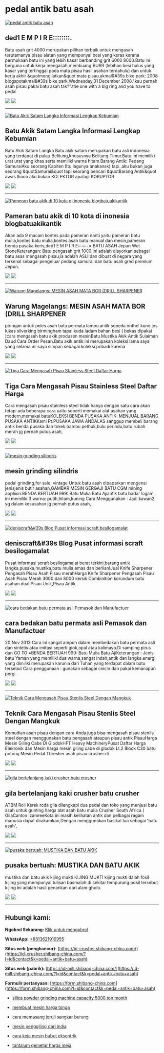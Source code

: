 # pedal antik batu asah

<a href="https://swt.shibang-china.com/?l=id&img&k=pedal+antik+batu+asah" target="_blank">![pedal antik batu asah](http://static.shibang-china.com/all-800x300/25.jpg)</a>

## ded1 E M P I R E::::::::.
Batu asah grit 4000 merupakan pilihan terbaik untuk mengasah terutamanya pisau alatan yang mempunyai besi yang keras kerana permukaan batu ini yang lebih kasar berbanding grit 6000 8000.Batu ini berguna untuk kerja mengasah,membuang BURR (lebihan besi halus yang kasar yang tertinggal pada mata pisau hasil asahan terdahulu) dan untuk kerja akhir &quotmengilatkan&quot mata pisau.akmal&#39s bike park: 2008 blogspotakmal&#39s bike park.Wednesday,31 December 2008."kau pernah asah pisau pakai batu asah tak?".the one with a big ring and you have to pedal


<a href="https://whatsapp.shibangsoft.com/WhatsApp.php" target="_blank" title="WhatsApp">![](http://static.shibang-china.com/icon/whatsapp.png)</a> <a href="https://swt.shibang-china.com/?l=id&icon&k=pedal+antik+batu+asah" target="_blank">![](http://static.shibang-china.com/icon/chat-id.png)</a>

---

<a href="https://swt.shibang-china.com/?l=id&img&k=pedal+antik+batu+asah" target="_blank">![Batu Akik Satam Langka Informasi Lengkap Kebumian](http://static.shibang-china.com/all-800x300/62.jpg)</a>

## Batu Akik Satam Langka Informasi Lengkap Kebumian
Batu Akik Satam Langka Batu akik satam merupakan batu asli indonesia yang terdapat di pulau Belitung,khususnya Belitung Timur.Batu ini memiliki urat urat yang khas serta memiliki warna hitam.Barang Antik: Pedang SamuraiAku seorang Kapiten (Itu lagunya anakanak) tapi..aku bukan juga seorang &quotSamurai&quot tapi seorang pencari &quotBarang Antik&quot awas lhooo aku bukan KOLEKTOR apalagi KORUPTOR


<a href="https://whatsapp.shibangsoft.com/WhatsApp.php" target="_blank" title="WhatsApp">![](http://static.shibang-china.com/icon/whatsapp.png)</a> <a href="https://swt.shibang-china.com/?l=id&icon&k=pedal+antik+batu+asah" target="_blank">![](http://static.shibang-china.com/icon/chat-id.png)</a>

---

<a href="https://swt.shibang-china.com/?l=id&img&k=pedal+antik+batu+asah" target="_blank">![Pameran batu akik di 10 kota di inonesia blogbatuakikantik](http://static.shibang-china.com/all-800x300/366.jpg)</a>

## Pameran batu akik di 10 kota di inonesia blogbatuakikantik
Akan ada 9 macam kontes pada pameran nanti yaitu pameran batu mulia,kontes batu mulia,kontes asah batu manual dan mesin,pameran benda pusaka keris,ded1 E M P I R E::::::::.» BATU ASAH Jepun Wet StoneKeterangan: Batu pengasah grit 1000 ini adalah disyorkan sebagai batu asas mengasah pisau,ia adalah ASLI dan dibuat di negara yang terkenal sebagai pengeluar pedang samurai dan batu asah gred premium Jepun.


<a href="https://whatsapp.shibangsoft.com/WhatsApp.php" target="_blank" title="WhatsApp">![](http://static.shibang-china.com/icon/whatsapp.png)</a> <a href="https://swt.shibang-china.com/?l=id&icon&k=pedal+antik+batu+asah" target="_blank">![](http://static.shibang-china.com/icon/chat-id.png)</a>

---

<a href="https://swt.shibang-china.com/?l=id&img&k=pedal+antik+batu+asah" target="_blank">![Warung Magelangs: MESIN ASAH MATA BOR (DRILL SHARPENER](http://static.shibang-china.com/all-800x300/783.jpg)</a>

## Warung Magelangs: MESIN ASAH MATA BOR (DRILL SHARPENER
piringan untuk poles asah batu permata lampu antik sepeda onthel kuno jos lukas silverking birmingham tapal kuda ladam bahan besi ( bekas dipakai )cara mengasah batu akik produsen mesinBatu Mustika Akik Antik Sulaiman Daud Cara Order Pesan.Batu akik antik ini merupakan koleksi lama saya yang selama ini saya simpan sebagai koleksi pribadi karena


<a href="https://whatsapp.shibangsoft.com/WhatsApp.php" target="_blank" title="WhatsApp">![](http://static.shibang-china.com/icon/whatsapp.png)</a> <a href="https://swt.shibang-china.com/?l=id&icon&k=pedal+antik+batu+asah" target="_blank">![](http://static.shibang-china.com/icon/chat-id.png)</a>

---

<a href="https://swt.shibang-china.com/?l=id&img&k=pedal+antik+batu+asah" target="_blank">![Tiga Cara Mengasah Pisau Stainless Steel Daftar Harga](http://static.shibang-china.com/all-800x300/816.jpg)</a>

## Tiga Cara Mengasah Pisau Stainless Steel Daftar Harga
Cara mengasah pisau stainless steel tidak hanya dengan satu cara akan tetapi ada beberapa cara yaitu seperti memakai alat asahan yang modern,memakai batuKOLEKSI BENDA PUSAKA ANTIK: MENJUAL BARANG PUSAKA ANTIKKami Pt.PUSAKA JAWA ANDALAS sanggup membeli barang antik benda pusaka dan tokek bambu pethuk,bulu perindu,batu rubah merah jg pernah putus asah,


<a href="https://whatsapp.shibangsoft.com/WhatsApp.php" target="_blank" title="WhatsApp">![](http://static.shibang-china.com/icon/whatsapp.png)</a> <a href="https://swt.shibang-china.com/?l=id&icon&k=pedal+antik+batu+asah" target="_blank">![](http://static.shibang-china.com/icon/chat-id.png)</a>

---

<a href="https://swt.shibang-china.com/?l=id&img&k=pedal+antik+batu+asah" target="_blank">![mesin grinding silindris](http://static.shibang-china.com/all-800x300/356.jpg)</a>

## mesin grinding silindris
pedal grinding,for sale: vintage Untuk batu asah dipaparkan mengenai jenisjenis butir asahan,GAMBAR MESIN GERGAJI BATU CGM mining appliion.BENDA BERTUAH 999: Batu Mulia Batu Ajiantik batu badar logam ini memiliki 3 warna: putih,hitam,kuning Cara Menggunakan : Jadi kawan2 yg dalam kesusahan jg pernah putus asah,


<a href="https://whatsapp.shibangsoft.com/WhatsApp.php" target="_blank" title="WhatsApp">![](http://static.shibang-china.com/icon/whatsapp.png)</a> <a href="https://swt.shibang-china.com/?l=id&icon&k=pedal+antik+batu+asah" target="_blank">![](http://static.shibang-china.com/icon/chat-id.png)</a>

---

<a href="https://swt.shibang-china.com/?l=id&img&k=pedal+antik+batu+asah" target="_blank">![deniscraft&#39s Blog Pusat informasi scraft besilogamalat](http://static.shibang-china.com/all-800x300/973.jpg)</a>

## deniscraft&#39s Blog Pusat informasi scraft besilogamalat
Pusat informasi scraft besilogamalat berat terkini,barang antik langka,pusaka,mustika,batu mulia,emas dan berlian!Jual Knife Sharpener Pengasah Pisau Asah Pisau merahHarga Knife Sharpener Pengasah Pisau Asah Pisau Merah 3000 dan 8000 kersik Combinition korundum batu asahan dual Pisau Unik,Pisau Antik


<a href="https://whatsapp.shibangsoft.com/WhatsApp.php" target="_blank" title="WhatsApp">![](http://static.shibang-china.com/icon/whatsapp.png)</a> <a href="https://swt.shibang-china.com/?l=id&icon&k=pedal+antik+batu+asah" target="_blank">![](http://static.shibang-china.com/icon/chat-id.png)</a>

---

<a href="https://swt.shibang-china.com/?l=id&img&k=pedal+antik+batu+asah" target="_blank">![cara bedakan batu permata asli Pemasok dan Manufactuer](http://static.shibang-china.com/all-800x300/1003.jpg)</a>

## cara bedakan batu permata asli Pemasok dan Manufactuer
20 Nov 2013 Cara ini sangat ampuh dalam membedakan batu permata asli dan sintetis atau imitasi seperti giok,opal atau kalimaya.Di samping pirus dan GO TO »BENDA BERTUAH 999: Batu Mulia Batu AjiKeterangan : Jenis batu Yaman yang memiliki dua warna,sangat indah,antik dan langka.energi yang dimiliki merupakan karunia dari Tuhan yang terdapat dalam batu tersebut Cara penggunaan : gunakan sebagai cincin dan pakai kemanapun pergi.


<a href="https://whatsapp.shibangsoft.com/WhatsApp.php" target="_blank" title="WhatsApp">![](http://static.shibang-china.com/icon/whatsapp.png)</a> <a href="https://swt.shibang-china.com/?l=id&icon&k=pedal+antik+batu+asah" target="_blank">![](http://static.shibang-china.com/icon/chat-id.png)</a>

---

<a href="https://swt.shibang-china.com/?l=id&img&k=pedal+antik+batu+asah" target="_blank">![Teknik Cara Mengasah Pisau Stenlis Steel Dengan Mangkuk](http://static.shibang-china.com/all-800x300/804.jpg)</a>

## Teknik Cara Mengasah Pisau Stenlis Steel Dengan Mangkuk
Kemudian asah pisau dengan cara Anda juga bisa mengasah pisau stenlis steel dengan menggunakan batu pengasah ataupun pisau antik PisauHarga Mesin Giling Cabe Di GlodokHFT Heavy MachineryPusat Daftar Harga Elekronik dan Mesin harga mesin giling cabe di glodok Lt.2 Block C30 batu potong Mesin Pedal Thresher asah pisau crusher di


<a href="https://whatsapp.shibangsoft.com/WhatsApp.php" target="_blank" title="WhatsApp">![](http://static.shibang-china.com/icon/whatsapp.png)</a> <a href="https://swt.shibang-china.com/?l=id&icon&k=pedal+antik+batu+asah" target="_blank">![](http://static.shibang-china.com/icon/chat-id.png)</a>

---

<a href="https://swt.shibang-china.com/?l=id&img&k=pedal+antik+batu+asah" target="_blank">![gila bertelanjang kaki crusher batu crusher](http://static.shibang-china.com/all-800x300/852.jpg)</a>

## gila bertelanjang kaki crusher batu crusher
ATBM Roll Kerek roda gila dilengkapi dua pedal dan toko yang menjual batu asah untuk gunting.harga alat asah batu mulia Crusher South Africa.( GilaCanton izamreeKota ini masih kelihatan antik dan pelbagai ragam manusia dapat dirakamkan,Dengan menggunakan basikal tua sebagai 'batu asah',


<a href="https://whatsapp.shibangsoft.com/WhatsApp.php" target="_blank" title="WhatsApp">![](http://static.shibang-china.com/icon/whatsapp.png)</a> <a href="https://swt.shibang-china.com/?l=id&icon&k=pedal+antik+batu+asah" target="_blank">![](http://static.shibang-china.com/icon/chat-id.png)</a>

---

<a href="https://swt.shibang-china.com/?l=id&img&k=pedal+antik+batu+asah" target="_blank">![pusaka bertuah: MUSTIKA DAN BATU AKIK](http://static.shibang-china.com/all-800x300/804.jpg)</a>

## pusaka bertuah: MUSTIKA DAN BATU AKIK
mustika dan batu akik kijing mukti KIJING MUKTI kijing mukti dalah fosil kijing yang mempunyai tulisan basmalah di sekitar tempurung posil tersebut kijing ini adalah hasil penarikan dari alam ghoib.

<a href="https://whatsapp.shibangsoft.com/WhatsApp.php" target="_blank" title="WhatsApp">![](http://static.shibang-china.com/icon/whatsapp.png)</a> <a href="https://swt.shibang-china.com/?l=id&icon&k=pedal+antik+batu+asah" target="_blank">![](http://static.shibang-china.com/icon/chat-id.png)</a>

---
## Hubungi kami:

**Ngobrol Sekarang:** [Klik untuk mengobrol](https://swt.shibang-china.com?l=id&contact&k=pedal+antik+batu+asah)

**WhatsApp:**  [+8613621919955](https://whatsapp.shibangsoft.com/WhatsApp.php)

**Situs web (penghancur):** [https://id-crusher.shibang-china.com/](https://id-crusher.shibang-china.com/?l=id&contact&k=pedal+antik+batu+asah)

**Situs web (pabrik):** [https://id-mill.shibang-china.com/](https://id-mill.shibang-china.com/?l=id&contact&k=pedal+antik+batu+asah)

**Formulir pertanyaan:** [https://form.shibang-china.com](https://form.shibang-china.com?l=id&contact&k=pedal+antik+batu+asah)

* [silica powder grinding machine capacity 5000 ton month](../31/silica%20powder%20grinding%20machine%20capacity%205000%20ton%20month.md)

* [membuat mesin harga tonga](../34/membuat%20mesin%20harga%20tonga.md)

* [cara memasang jeruji sangkar burung](../36/cara%20memasang%20jeruji%20sangkar%20burung.md)

* [mesin penggiling dari india](../34/mesin%20penggiling%20dari%20india.md)

* [cara keja mesin bubut eksentrik](../40/cara%20keja%20mesin%20bubut%20eksentrik.md)

* [tantalum gemetar harga meja](../31/tantalum%20gemetar%20harga%20meja.md)